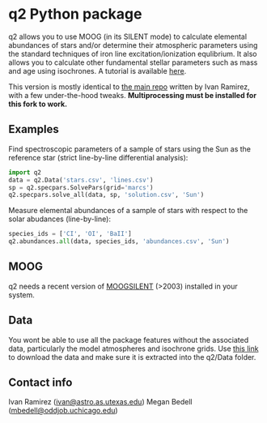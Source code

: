 q2 Python package
=================

q2 allows you to use MOOG (in its SILENT mode) to calculate elemental abundances of stars and/or determine their atmospheric parameters using the standard techniques of iron line excitation/ionization equlibrium. It also allows you to calculate other fundamental stellar parameters such as mass and age using isochrones. A tutorial is available <a href="https://github.com/astroChasqui/q2_tutorial">here</a>.

This version is mostly identical to <a href="https://github.com/astroChasqui/q2">the main repo</a> written by Ivan Ramirez, with a few under-the-hood tweaks. <b>Multiprocessing must be installed for this fork to work.</b>

Examples
--------

Find spectroscopic parameters of a sample of stars using the Sun as the reference star (strict line-by-line differential analysis):

```python
import q2
data = q2.Data('stars.csv', 'lines.csv')
sp = q2.specpars.SolvePars(grid='marcs')
q2.specpars.solve_all(data, sp, 'solution.csv', 'Sun')
```

Measure elemental abundances of a sample of stars with respect to the solar abudances (line-by-line):

```python
species_ids = ['CI', 'OI', 'BaII']
q2.abundances.all(data, species_ids, 'abundances.csv', 'Sun')
```

MOOG
----

q2 needs a recent version of <a href="http://www.as.utexas.edu/~chris/moog.html">MOOGSILENT</a> (>2003) installed in your system.

Data
----

You wont be able to use all the package features without the associated data, particularly the model atmospheres and isochrone grids. Use <a href="http://www.astrochasqui.com/projects/astro/share/q2Data.tar.gz">this link</a> to download the data and make sure it is extracted into the q2/Data folder.

Contact info
------------

Ivan Ramirez (ivan@astro.as.utexas.edu)
Megan Bedell (mbedell@oddjob.uchicago.edu)
